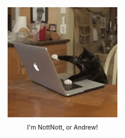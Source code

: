 <div align="center">
<img src = 'https://github.com/nottnottloop/nottnottloop/blob/main/kitten.gif' alt = 'Tap tap tap tap tap tap tap' align='center' height='250'/>
  
I'm NottNott, or Andrew!
